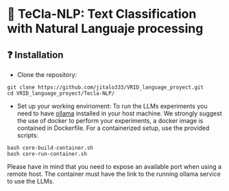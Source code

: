 # :symbols: TeCla-NLP: Text Classification with Natural Languaje processing

## :question: **Installation**
 - Clone the repository:
```
git clone https://github.com/jitalo333/VRID_language_proyect.git
cd VRID_language_proyect/Tecla-NLP/
```

- Set up your working envirioment:
To run the LLMs experiments you need to have [ollama](https://github.com/ollama/ollama/tree/main) installed in your host machine. We strongly suggest the use of docker to perform your experiments, a docker image is contained in Dockerfile. For a containerized setup, use the provided scripts:
```
bash core-build-container.sh
bash core-run-container.sh
```
Please have in mind that you need to expose an available port when using a remote host. The container must have the link to the running ollama service to use the LLMs.
